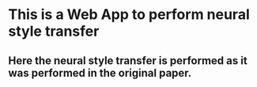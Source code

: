# This is a Web App to perform neural style transfer

## Here the neural style transfer is performed as it was performed in the original paper.
